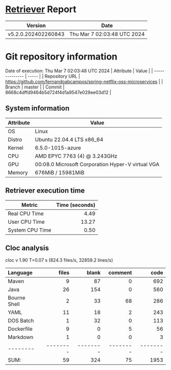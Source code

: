 # [Retriever](https://github.com/PalladioSimulator/Palladio-ReverseEngineering-Retriever) Report
| Version | Date |
| ------- | ---- |
| v5.2.0.202402260843 | Thu Mar  7 02:03:48 UTC 2024 |

# Git repository information
Date of execution: Thu Mar  7 02:03:48 UTC 2024
|    Attribute   | Value |
| -------------- | ----- |
| Repository URL | https://github.com/fernandoabcampos/spring-netflix-oss-microservices |
| Branch         | master |
| Commit         | 8668c4dffd9464b5d724f4d1a9547e029ee03d12 |


## System information
| Attribute | Value |
| --------- | ----- |
| OS | Linux  |
| Distro | Ubuntu 22.04.4 LTS x86_64  |
| Kernel | 6.5.0-1015-azure  |
| CPU | AMD EPYC 7763 (4) @ 3.243GHz  |
| GPU | 00:08.0 Microsoft Corporation Hyper-V virtual VGA  |
| Memory | 676MiB / 15981MiB  |

## Retriever execution time
| Metric | Time (seconds) |
| --- | ---: |
| Real CPU Time | 4.49 |
| User CPU Time | 13.27 |
| System CPU Time | 0.50 |
<!--
Explainations:
- __Real CPU Time__: actual time the command has run (can be less than total time spent in user and system mode for multi-threaded processes)
- __User CPU Time__: time the command has spent running in user mode
- __System CPU Time__: time the command has spent running in system or kernel mode
-->

## Cloc analysis
cloc v 1.90  T=0.07 s (824.3 files/s, 32859.2 lines/s)

Language|files|blank|comment|code
:-------|-------:|-------:|-------:|-------:
Maven|9|87|0|692
Java|26|154|0|560
Bourne Shell|2|33|68|286
YAML|11|18|2|243
DOS Batch|1|32|0|113
Dockerfile|9|0|5|56
Markdown|1|0|0|3
--------|--------|--------|--------|--------
SUM:|59|324|75|1953
